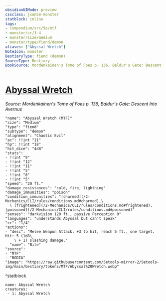 ```yaml
---
obsidianUIMode: preview
cssclass: json5e-monster
statblock: inline
tags:
- compendium/src/5e/mtf
- monster/cr/1-4
- monster/size/medium
- monster/type/fiend/demon
aliases: ["Abyssal Wretch"]
NoteIcon: monster
BestiaryType: fiend (demon)
SourceType: Bestiary
BookSource: Mordenkainen's Tome of Foes p. 136, Baldur's Gate: Descent Into Avernus
---
```

# [Abyssal Wretch](2-Mechanics/CLI/bestiary/fiend/abyssal-wretch-mtf.md)
*Source: Mordenkainen's Tome of Foes p. 136, Baldur's Gate: Descent Into Avernus*  

```statblock
"name": "Abyssal Wretch (MTF)"
"size": "Medium"
"type": "fiend"
"subtype": "demon"
"alignment": "Chaotic Evil"
"ac": !!int "11"
"hp": !!int "18"
"hit_dice": "4d8"
"stats":
- !!int "9"
- !!int "12"
- !!int "11"
- !!int "5"
- !!int "8"
- !!int "5"
"speed": "20 ft."
"damage_resistances": "cold, fire, lightning"
"damage_immunities": "poison"
"condition_immunities": "[charmed](/2-Mechanics/CLI/rules/conditions.md#charmed),\
  \ [frightened](/2-Mechanics/CLI/rules/conditions.md#frightened), [poisoned](/2-Mechanics/CLI/rules/conditions.md#poisoned)"
"senses": "darkvision 120 ft., passive Perception 9"
"languages": "understands Abyssal but can't speak"
"cr": "1/4"
"actions":
- "desc": "Melee Weapon Attack: +3 to hit, reach 5 ft., one target. Hit: 5 (1d8\
    \ + 1) slashing damage."
  "name": "Bite"
"source":
- "MTF"
- "BGDIA"
"image": "https://raw.githubusercontent.com/5etools-mirror-2/5etools-img/main/bestiary/tokens/MTF/Abyssal%20Wretch.webp"
```
^statblock

```encounter-table
name: Abyssal Wretch
creatures:
 - 1: Abyssal Wretch
```